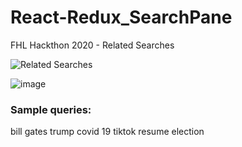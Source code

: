 # React-Redux_SearchPane

FHL Hackthon 2020 - Related Searches

![Related Searches](images/related_searches_iphone.png)

![image](https://user-images.githubusercontent.com/5036905/193902295-b5aed114-a1f4-46ec-b29f-e78f580e5188.png)


### Sample queries:

bill gates
trump
covid 19
tiktok
resume
election
